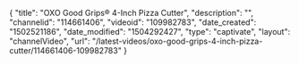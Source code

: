 {
    "title": "OXO Good Grips&reg; 4-Inch Pizza Cutter",
    "description": "",
    "channelid": "114661406",
    "videoid": "109982783",
    "date_created": "1502521186",
    "date_modified": "1504292427",
    "type": "captivate",
    "layout": "channelVideo",
    "url": "\/latest-videos\/oxo-good-grips-4-inch-pizza-cutter\/114661406-109982783"
}